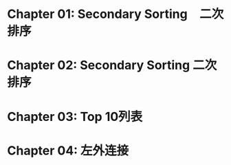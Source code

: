 Chapter 01: Secondary Sorting　二次排序
==========

Chapter 02: Secondary Sorting 二次排序
==========

Chapter 03: Top 10列表
==========

Chapter 04: 左外连接
==========

